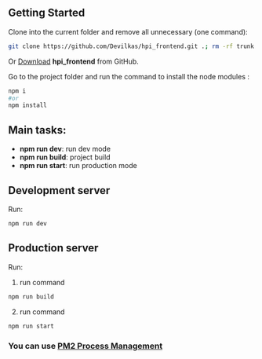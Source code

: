 ## Getting Started


Clone into the current folder and remove all unnecessary (one command):

```bash
git clone https://github.com/Devilkas/hpi_frontend.git .; rm -rf trunk .gitignore .git
```

Or [Download](https://github.com/Devilkas/hpi_frontend/archive/refs/heads/main.zip) **hpi_frontend** from GitHub.

Go to the project folder and run the command to install the node modules :
```bash
npm i
#or
npm install
```

## Main tasks:

- **npm run dev**: run dev mode
- **npm run build**: project build
- **npm run start**: run production mode


## Development server

Run:

```bash
npm run dev
```

## Production server
Run:

1) run command
```bash
npm run build
```
2) run command
```bash
npm run start
```

### You can use [PM2 Process Management](https://pm2.keymetrics.io/docs/usage/quick-start/)